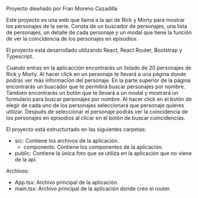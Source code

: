 Proyecto diseñado por Fran Moreno Cazadilla

Este proyecto es una web que llama a la api de Rick y Morty para mostrar los personajes de la serie. Consta de un buscador de personajes, una lista de personajes, un detalle de cada personaje y un modal que tiene la función de ver la coincidencia de los personajes en episodios. 

El proyecto está desarrollado utilizando React, React Router, Bootstrap y Typescript.

Cuando entras en la aplicacción encontrarás un listado de 20 personajes de Rick y Morty. Al hacer click en un personaje te llevará a una página donde podrás ver más información del personaje. En la parte superior de la página encontrarás un buscador que te permitirá buscar personajes por nombre. También encontrarás un botón que te llevará a un modal y mostrará un formulario para buscar personajes por nombre. Al hacer click en el botón de elegir de cada uno de los personajes seleccionará que personaje quieres utilizar. Después de seleccionar el personaje podrás ver la coincidencia de los personajes en episodios al clicar en el botón de buscar coincidencias.

El proyecto está estructurtado en las siguientes carpetas:
- src: Contiene los archivos de la aplicación.
  - components: Contiene los componentes de la aplicación.
- public: Contiene la única foto que se utiliza en la aplicación que no viene de la api.

Archivos:
- App.tsx: Archivo principal de la aplicación.
- main.tsx: Archivo principal de la aplicación donde creo el router.
